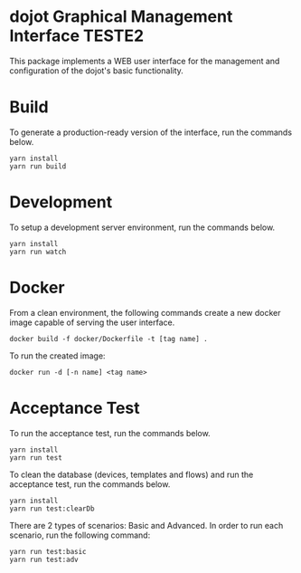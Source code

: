dojot Graphical Management Interface TESTE2
=====================================

This package implements a WEB user interface for the management and configuration of the
dojot's basic functionality.


# Build

To generate a production-ready version of the interface, run the commands below.

```shell
yarn install
yarn run build
```

# Development

To setup a development server environment, run the commands below.

```shell
yarn install
yarn run watch
```

# Docker

From a clean environment, the following commands create a new docker image capable of serving
the user interface.

```shell
docker build -f docker/Dockerfile -t [tag name] .
```

To run the created image:

```shell
docker run -d [-n name] <tag name>
```

# Acceptance Test

To run the acceptance test, run the commands below.

```shell
yarn install
yarn run test 
```
To clean the database (devices, templates and flows) and run the acceptance test, run the commands below.

```shell
yarn install
yarn run test:clearDb
```

There are 2 types of scenarios: Basic and Advanced.
In order to run each scenario, run the following command:

```shell
yarn run test:basic
yarn run test:adv
```
